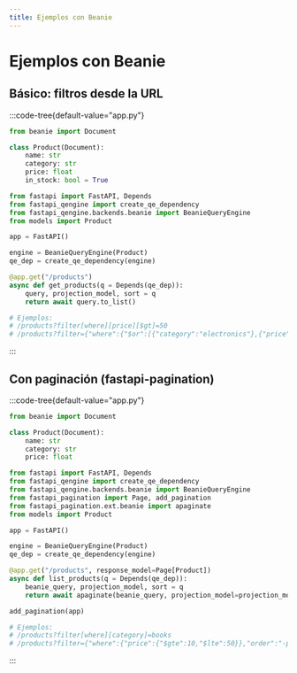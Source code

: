 ```yaml
---
title: Ejemplos con Beanie
---
```


# Ejemplos con Beanie

## Básico: filtros desde la URL

:::code-tree{default-value="app.py"}
```python [models.py]
from beanie import Document

class Product(Document):
    name: str
    category: str
    price: float
    in_stock: bool = True
```

```python [app.py]
from fastapi import FastAPI, Depends
from fastapi_qengine import create_qe_dependency
from fastapi_qengine.backends.beanie import BeanieQueryEngine
from models import Product

app = FastAPI()

engine = BeanieQueryEngine(Product)
qe_dep = create_qe_dependency(engine)

@app.get("/products")
async def get_products(q = Depends(qe_dep)):
    query, projection_model, sort = q
    return await query.to_list()

# Ejemplos:
# /products?filter[where][price][$gt]=50
# /products?filter={"where":{"$or":[{"category":"electronics"},{"price":{"$lt":20}}]}}
```
:::

## Con paginación (fastapi-pagination)

:::code-tree{default-value="app.py"}
```python [models.py]
from beanie import Document

class Product(Document):
    name: str
    category: str
    price: float
```

```python [app.py]
from fastapi import FastAPI, Depends
from fastapi_qengine import create_qe_dependency
from fastapi_qengine.backends.beanie import BeanieQueryEngine
from fastapi_pagination import Page, add_pagination
from fastapi_pagination.ext.beanie import apaginate
from models import Product

app = FastAPI()

engine = BeanieQueryEngine(Product)
qe_dep = create_qe_dependency(engine)

@app.get("/products", response_model=Page[Product])
async def list_products(q = Depends(qe_dep)):
    beanie_query, projection_model, sort = q
    return await apaginate(beanie_query, projection_model=projection_model, sort=sort)

add_pagination(app)

# Ejemplos:
# /products?filter[where][category]=books
# /products?filter={"where":{"price":{"$gte":10,"$lte":50}},"order":"-price"}
```
:::
